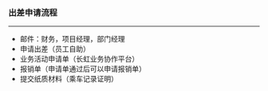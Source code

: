 ### 出差申请流程

---

* 邮件：财务，项目经理，部门经理
* 申请出差（员工自助）
* 业务活动申请单（长虹业务协作平台）
* 报销单（申请单通过后可以申请报销单）
* 提交纸质材料（乘车记录证明）